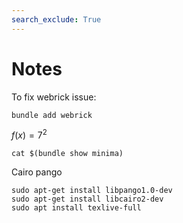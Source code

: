 ```yaml
---
search_exclude: True
---
```


# Notes
To fix webrick issue:
```
bundle add webrick
```

$f(x) = 7^2$

```
cat $(bundle show minima)
```

Cairo pango
```
sudo apt-get install libpango1.0-dev
sudo apt-get install libcairo2-dev
sudo apt install texlive-full
```